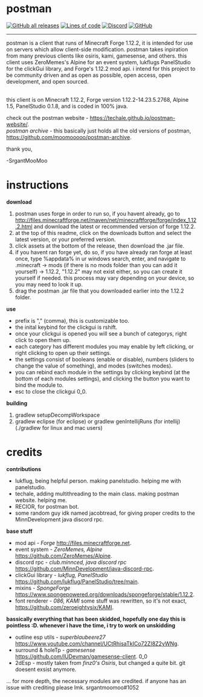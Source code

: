 # postman
[![GitHub all releases](https://img.shields.io/github/downloads/moomooooo/postman/total?color=79C1FF&style=flat-square)](https://github.com/moomooooo/postman/releases)
[![Lines of code](https://img.shields.io/tokei/lines/github/moomooooo/postman?color=79C1FF&style=flat-square)](https://github.com/moomooooo/postman/tree/master/src/main/java/me/srgantmoomoo)
[![Discord](https://img.shields.io/discord/760964236779716648?color=79C1FF&label=discord&style=flat-square)](https://discord.gg/Jd8EmEuhb5)
[![GitHub](https://img.shields.io/github/license/moomooooo/postman?color=79C1FF&style=flat-square)](https://github.com/moomooooo/postman/blob/master/LICENSE) <br>
<hr>
postman is a client that runs of Minecraft Forge 1.12.2, it is intended for use on servers which allow client-side modification. postman takes inpiration from many previous clients like osiris, kami, gamesense, and others. this client uses ZeroMemes's Alpine for an event system, lukflugs PanelStudio for the clickGui library, and Forge's 1.12.2 mod api. i intend for this project to be community driven and as open as possible, open access, open development, and open sourced. 
<br>
<br>

this client is on Minecraft 1.12.2, Forge version 1.12.2-14.23.5.2768, Alpine 1.5, PanelStudio 0.1.8, and is coded in 100% java.

check out the postman website - https://techale.github.io/postman-website/. <br />
*postman archive* - this basically just holds all the old versions of postman, https://github.com/moomooooo/postman-archive. <br />

thank you,

-SrgantMooMoo

# instructions
**download**
1. postman uses forge in order to run so, if you havent already, go to http://files.minecraftforge.net/maven/net/minecraftforge/forge/index_1.12.2.html and download the latest or recommended version of forge 1.12.2. <br />
2. at the top of this readme, click on the downloads button and select the latest version, or your preferred version. <br />
3. click assets at the bottom of the release, then download the .jar file. <br />
4. if you havent ran forge yet, do so, if you have already ran forge at least once, type %appdata% in ur windows search, enter, and navigate to .minecraft -> mods (if there is no mods folder than you can add it yourself) -> 1.12.2, "1.12.2" may not exist either, so you can create it yourself if needed. this process may vary depending on your device, so you may need to look it up. <br />
5. drag the postman .jar file that you downloaded earlier into the 1.12.2 folder. <br />

**use**
- prefix is "," (comma), this is customizable too.
- the inital keybind for the clickgui is rshift.
- once your clickgui is opened you will see a bunch of categorys, right click to open them up.
- each category has different modules you may enable by left clicking, or right clicking to open up their settings.
- the settings consist of booleans (enable or disable), numbers (sliders to change the value of something), and modes (switches modes). 
- you can rebind each module in the settings by clicking keybind (at the bottom of each modules settings), and clicking the button you want to bind the module to.
- esc to close the clickgui 0_0.

**building**
1. gradlew setupDecompWorkspace <br />
2. gradlew eclipse (for eclipse) or gradlew genIntellijRuns (for intellij) <br />
(./gradlew for linux and mac users) <br />

# credits
**contributions**
- lukflug, being helpful person. making panelstudio. helping me with panelstudio.
- techale, adding multithreading to the main class. making postman website. helping me.
- RECIOR, for postman bot.
- some random guy idk named jacobtread, for giving proper credits to the MinnDevelopment java discord rpc.

**base stuff**
- mod api - *Forge* http://files.minecraftforge.net.
- event system - *ZeroMemes, Alpine* https://github.com/ZeroMemes/Alpine.
- discord rpc - *club.minnced, java discord rpc* https://github.com/MinnDevelopment/java-discord-rpc.
- clickGui library - *lukflug, PanelStudio* https://github.com/lukflug/PanelStudio/tree/main.
- mixins - *SpongeForge* https://www.spongepowered.org/downloads/spongeforge/stable/1.12.2.
- font renderer - *086, KAMI* some stuff was rewritten, so it's not exact, https://github.com/zeroeightysix/KAMI.

**bassically everything that has been skidded, hopefully one day this is pointless :D. whenever i have the time, i try to work on unskidding**
- outline esp utils - *superblaubeere27* https://www.youtube.com/channel/UCtRhisaTkICo72ZI8Z2yWNg.
- surround & holeTp - *gamesense* https://github.com/IUDevman/gamesense-client. 0_0
- 2dEsp - mostly taken from *finz0's Osiris*, but changed a quite bit. git doesent exsist anymore.

... for more depth, the necessary modules are credited. if anyone has an issue with crediting please lmk. srgantmoomoo#1052
